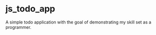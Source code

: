 # js_todo_app
A simple todo application with the goal of demonstrating my skill set as a programmer.
